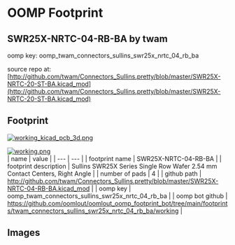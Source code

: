 # OOMP Footprint  
## SWR25X-NRTC-04-RB-BA  by twam  
  
oomp key: oomp_twam_connectors_sullins_swr25x_nrtc_04_rb_ba  
  
source repo at: [http://github.com/twam/Connectors_Sullins.pretty/blob/master/SWR25X-NRTC-20-ST-BA.kicad_mod](http://github.com/twam/Connectors_Sullins.pretty/blob/master/SWR25X-NRTC-20-ST-BA.kicad_mod)  
## Footprint  
  
[![working_kicad_pcb_3d.png](working_kicad_pcb_3d_600.png)](working_kicad_pcb_3d.png)  
  
[![working.png](working_600.png)](working.png)  
| name | value | 
| --- | --- | 
| footprint name | SWR25X-NRTC-04-RB-BA | 
| footprint description | Sullins SWR25X Series Single Row Wafer 2.54 mm Contact Centers, Right Angle | 
| number of pads | 4 | 
| github path | http://github.com/twam/Connectors_Sullins.pretty/blob/master/SWR25X-NRTC-04-RB-BA.kicad_mod | 
| oomp key | oomp_twam_connectors_sullins_swr25x_nrtc_04_rb_ba | 
| oomp bot github | https://github.com/oomlout/oomlout_oomp_footprint_bot/tree/main/footprints/twam_connectors_sullins_swr25x_nrtc_04_rb_ba/working | 
## Images  
